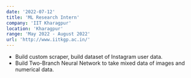 ```yaml
---
date: '2022-07-12'
title: 'ML Research Intern'
company: 'IIT Kharagpur'
location: 'Kharagpur'
range: 'May 2022 - August 2022'
url: 'http://www.iitkgp.ac.in/'
---
```


- Build custom scraper, build dataset of Instagram user data.
- Build Two-Branch Neural Network to take mixed data of images and numerical data.
<!-- - Communicate with multi-disciplinary teams of engineers, designers, and clients on a daily basis -->
